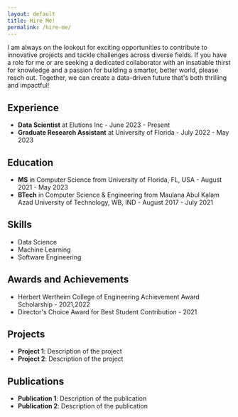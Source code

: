 ```yaml
---
layout: default
title: Hire Me!
permalink: /hire-me/
---
```


I am always on the lookout for exciting opportunities to contribute to innovative projects and tackle challenges across diverse fields. If you have a role for me or are seeking a dedicated collaborator with an insatiable thirst for knowledge and a passion for building a smarter, better world, please reach out. Together, we can create a data-driven future that's both thrilling and impactful!

## Experience

- **Data Scientist** at Elutions Inc - June 2023 - Present
- **Graduate Research Assistant** at University of Florida - July 2022 - May 2023
<!-- Add more experiences as needed -->

## Education

- **MS** in Computer Science from University of Florida, FL, USA - August 2021 - May 2023
- **BTech** in Computer Science & Engineering from Maulana Abul Kalam Azad University of Technology, WB, IND - August 2017 - July 2021
<!-- Add more education details as needed -->

## Skills

- Data Science
- Machine Learning
- Software Engineering
<!-- Add more skills as needed -->

## Awards and Achievements

- Herbert Wertheim College of Engineering Achievement Award Scholarship - 2021,2022
- Director's Choice Award for Best Student Contribution - 2021
<!-- Add more awards as needed -->

## Projects
- **Project 1**: Description of the project
- **Project 2**: Description of the project
<!-- Add more projects as needed -->

## Publications
- **Publication 1**: Description of the publication
- **Publication 2**: Description of the publication
<!-- Add more publications as needed -->
